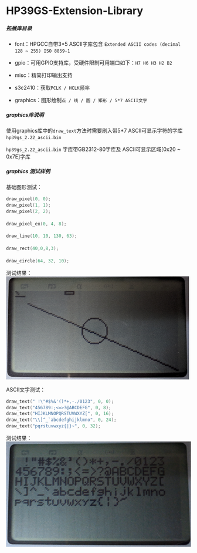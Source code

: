 # HP39GS-Extension-Library
##### 拓展库目录
* font：HPGCC自带3*5 ASCII字库包含 `Extended ASCII codes (decimal 128 ~ 255) ISO 8859-1`

* gpio：可用GPIO支持库，受硬件限制可用端口如下：`H7 H6 H3 H2 B2`

* misc：精简打印输出支持

* s3c2410：获取`PCLK / HCLK`频率

* graphics：图形绘制`点 / 线 / 圆 / 矩形 / 5*7 ASCII文字`

##### graphics库说明
使用graphics库中的`draw_text`方法时需要刷入带5*7 ASCII可显示字符的字库`hp39gs_2.22_ascii.bin`  

`hp39gs_2.22_ascii.bin` 字库带GB2312-80字库及 ASCII可显示区域[0x20 ~ 0x7E]字库  

##### graphics 测试样例
基础图形测试：  
``` c
draw_pixel(0, 0);
draw_pixel(1, 1);
draw_pixel(2, 2);

draw_pixel_ex(0, 4, 8);

draw_line(10, 10, 130, 63);

draw_rect(40,0,8,3);

draw_circle(64, 32, 10);
```
测试结果：  
![screen_graphics](https://raw.githubusercontent.com/Yanye0xFF/PictureBed/master/images/hp39extlib/screen_graphics.png)  

ASCII文字测试：  
``` c
draw_text(" !\"#$%&'()*+,-./0123", 0, 0);
draw_text("456789:;<=>?@ABCDEFG", 0, 8);
draw_text("HIJKLMNOPQRSTUVWXYZ[", 0, 16);
draw_text("\\]^_`abcdefghijklmno", 0, 24);
draw_text("pqrstuvwxyz{|}~", 0, 32);
```
测试结果：  
![screen_graphics](https://raw.githubusercontent.com/Yanye0xFF/PictureBed/master/images/hp39extlib/screen_ascii.png)  